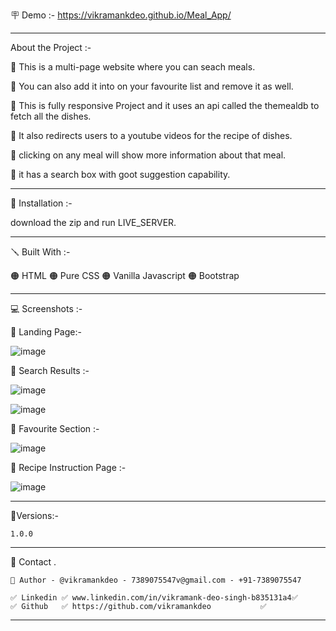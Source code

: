 🪧 Demo :- https://vikramankdeo.github.io/Meal_App/

---
About the Project :-

🔴 This is a multi-page website where you can seach meals.

🔴 You can also add it into on your favourite list and remove it as well.

🔴 This is fully responsive Project and it uses an api called the themealdb to fetch all the dishes.

🔴 It also redirects users to a youtube videos for the recipe of dishes.

🔴 clicking on any meal will show more information about that meal.

🔴 it has a search box with goot suggestion capability.



---

📐 Installation :-

download the zip and run LIVE_SERVER.

---

🪛 Built With :-

🟠 HTML
🟠 Pure CSS
🟠 Vanilla Javascript
🟠 Bootstrap

---

💻 Screenshots :-

🔴 Landing Page:-

![image](https://github.com/vikramankdeo/Meal_App/assets/144257125/662682e1-e4b0-425c-8c59-bf02edcaa098)



🔴 Search Results :-

![image](https://github.com/vikramankdeo/Meal_App/assets/144257125/37d087b5-5758-4d6a-a96f-7e0e9eda755e)


![image](https://github.com/vikramankdeo/Meal_App/assets/144257125/5361c710-a302-4c0f-92a9-13d70810c825)



🔴 Favourite Section :-

![image](https://github.com/vikramankdeo/Meal_App/assets/144257125/335d8860-ccce-41a7-8c8a-35e16cb707c2)



🔴 Recipe Instruction Page :-

![image](https://github.com/vikramankdeo/Meal_App/assets/144257125/a390c729-cfc7-44d4-961f-1a0527ed4522)



---

🚦Versions:-

    1.0.0

---

🙎 Contact .

    🔗 Author - @vikramankdeo - 7389075547v@gmail.com - +91-7389075547

    ✅ Linkedin ✅ www.linkedin.com/in/vikramank-deo-singh-b835131a4✅
    ✅ Github   ✅ https://github.com/vikramankdeo           ✅

---
